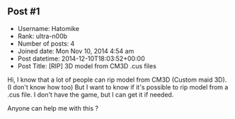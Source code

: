 ## Post #1
- Username: Hatomike
- Rank: ultra-n00b
- Number of posts: 4
- Joined date: Mon Nov 10, 2014 4:54 am
- Post datetime: 2014-12-10T18:03:52+00:00
- Post Title: [RIP] 3D model from CM3D .cus files

Hi,
I know that a lot of people can rip model from CM3D (Custom maid 3D).
(I don't know how too)
But I want to know if it's possible to rip model from a .cus file.
I don't have the game, but I can get it if needed.

Anyone can help me with this ?
